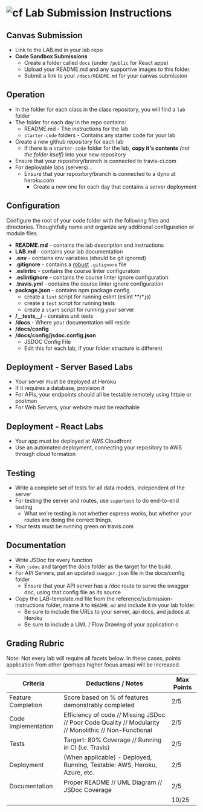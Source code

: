 ![cf](http://i.imgur.com/7v5ASc8.png) Lab Submission Instructions
============================================================================

## Canvas Submission
* Link to the LAB.md in your lab repo
* **Code Sandbox Submissions**
  * Create a folder called `docs` (under `/public` for React apps)
  * Upload your README.md and any supportive images to this folder.
  * Submit a link to your `/docs/README.md` for your canvas submission

## Operation
* In the folder for each class in the class repository, you will find a `lab` folder
* The folder for each day in the repo contains:
  * README.md - The instructions for the lab
  * `starter-code` folders - Contains any starter code for your lab
* Create a new github repository for each lab
  * If there is a `starter-code` folder for the lab, **copy it's contents** *(not the folder itself)* into your new repository
* Ensure that your repository/branch is connected to travis-ci.com
* For deployable labs (servers)...
  * Ensure that your repository/branch is connected to a dyno at heroku.com
    * Create a new one for each day that contains a server deployment

## Configuration
 Configure the root of your code folder with the following files and directories. Thoughtfully name and organize any additional configuration or module files.
 * **README.md** - contains the lab description and instructions
 * **LAB.md** - contains your lab documentation
 * **.env** - contains env variables (should be git ignored)
 * **.gitignore** - contains a [robust](http://gitignore.io) `.gitignore` file
 * **.eslintrc** - contains the course linter configuratoin
 * **.eslintignore** - contains the course linter ignore configuration
 * **.travis.yml** - contains the course linter ignore configuration
 * **package.json** - contains npm package config
   * create a `lint` script for running eslint (eslint **/*.js)
   * create a `test` script for running tests
   * create a `start` script for running your server
 * **/\_\_tests\_\_/** - contains unit tests
 * **/docs** - Where your documentation will reside
 * **/docs/config**
 * **/docs/config/jsdoc.config.json**
   * JSDOC Config File
   * Edit this for each lab, if your folder structure is different

## Deployment - Server Based Labs
 * Your server must be deployed at Heroku
 * If it requires a database, provision it
 * For APIs, your endpoints should all be testable remotely using httpie or postman
 * For Web Servers, your website must be reachable

## Deployment - React Labs
 * Your app must be deployed at AWS Cloudfront
 * Use an automated deployment, connecting your repository to AWS through cloud formation

## Testing
 * Write a complete set of tests for all data models, independent of the server
 * For testing the server and routes, use `supertest` to do end-to-end testing
   * What we're testing is not whether express works, but whether your routes are doing the correct things.
 * Your tests must be running green on travis.com

##  Documentation
 * Write JSDoc for every function
 * Run `jsdoc` and target the docs folder as the target for the build.
 * For API Servers, put an updated `swagger.json` file in the docs/config folder
   * Ensure that your API server has a /doc route to serve the swagger doc, using that config file as its source
 * Copy the LAB-template.md file from the reference/submission-instructions folder, rname it to `README.md` and include it in your lab folder.
   * Be sure to include the URLs to your server, api docs, and jsdocs at Heroku
   * Be sure to include a UML / Flow Drawing of your application
o

## Grading Rubric
Note: Not every lab will require all facets below. In these cases, points application from other (perhaps higher focus areas) will be increased.


| Criteria            | Deductions / Notes                                                                                     | Max Points |
| ------------------- | ------------------------------------------------------------------------------------------------------ | ---------- |
| Feature Completion  | Score based on % of features demonstrably completed                                                    | 2/5        |
| Code Implementation | Efficiency of code // Missing JSDoc // Poor Code Quality // Modularity // Monolithic // Non-Functional | 2/5        |
| Tests               | Targert: 80% Coverage // Running in CI (i.e. Travis)                                                   | 2/5        |
| Deployment          | (When applicable) - Deployed, Running, Testable: AWS, Heroku, Azure, etc.                              | 2/5        |
| Documentation       | Proper README // UML Diagram // JSDoc Coverage                                                         | 2/5        |
|                     |                                                                                                        | 10/25      |
